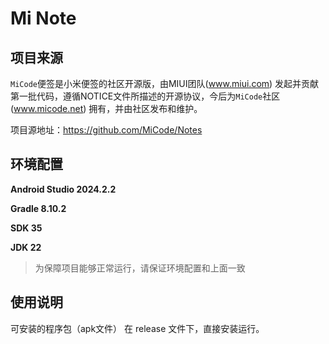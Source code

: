 # Mi Note

## 项目来源

`MiCode`便签是小米便签的社区开源版，由MIUI团队(www.miui.com) 发起并贡献第一批代码，遵循NOTICE文件所描述的开源协议，今后为`MiCode`社区(www.micode.net) 拥有，并由社区发布和维护。

项目源地址：https://github.com/MiCode/Notes

## 环境配置

**Android Studio 2024.2.2**

**Gradle 8.10.2**

**SDK 35**

**JDK 22**

> 为保障项目能够正常运行，请保证环境配置和上面一致

## 使用说明

可安装的程序包（apk文件） 在 release 文件下，直接安装运行。